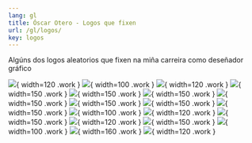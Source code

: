 ```yaml
---
lang: gl
title: Óscar Otero - Logos que fixen
url: /gl/logos/
key: logos
---
```


Algúns dos logos aleatorios que fixen na miña carreira como deseñador gráfico

![](/logos/lume.svg){ width=120 .work } ![](/logos/ha.svg){ width=100 .work }
![](/logos/mxaf.svg){ width=120 .work } ![](/logos/xeira.svg){ width=150 .work }
![](/logos/praza.svg){ width=150 .work } ![](/logos/redenasa.svg){ width=150
.work } ![](/logos/eufalo.svg){ width=150 .work } ![](/logos/phpcan.svg){
width=150 .work } ![](/logos/flocostv.svg){ width=150 .work }
![](/logos/quintv.svg){ width=150 .work } ![](/logos/ans.svg){ width=100 .work }
![](/logos/ensinarte.svg){ width=120 .work } ![](/logos/pgae.svg){ width=150
.work } ![](/logos/protexta.svg){ width=120 .work } ![](/logos/ceg.svg){
width=150 .work } ![](/logos/puntogal.svg){ width=100 .work }
![](/logos/prazadasletras.svg){ width=160 .work } ![](/logos/oom.svg){ width=120
.work }
